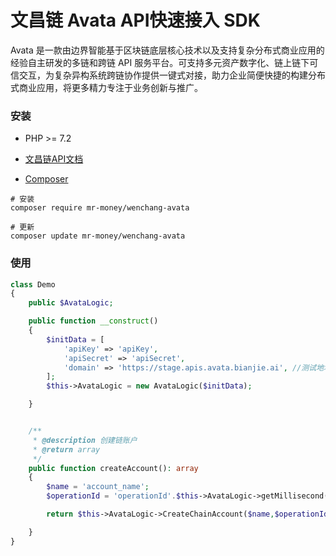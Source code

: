 # 文昌链 Avata API快速接入 SDK
Avata 是一款由边界智能基于区块链底层核心技术以及支持复杂分布式商业应用的经验自主研发的多链和跨链 API 服务平台。可支持多元资产数字化、链上链下可信交互，为复杂异构系统跨链协作提供一键式对接，助力企业简便快捷的构建分布式商业应用，将更多精力专注于业务创新与推广。


### 安装
- PHP >= 7.2
- <a href="https://apis.avata.bianjie.ai/" target="_blank">文昌链API文档</a>

- <a href="https://getcomposer.org/doc/00-intro.md" target="_blank">Composer</a>

```shell
# 安装
composer require mr-money/wenchang-avata

# 更新
composer update mr-money/wenchang-avata
```

### 使用
```php
class Demo
{
    public $AvataLogic;

    public function __construct()
    {
        $initData = [
            'apiKey' => 'apiKey',
            'apiSecret' => 'apiSecret',
            'domain' => 'https://stage.apis.avata.bianjie.ai', //测试地址
        ];
        $this->AvataLogic = new AvataLogic($initData);

    }


    /**
     * @description 创建链账户
     * @return array
     */
    public function createAccount(): array
    {
        $name = 'account_name';
        $operationId = 'operationId'.$this->AvataLogic->getMillisecond();

        return $this->AvataLogic->CreateChainAccount($name,$operationId);

    }
}
```